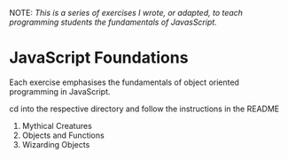 NOTE: _This is a series of exercises I wrote, or adapted, to teach programming students the fundamentals of JavasScript._

# JavaScript Foundations

Each exercise emphasises the fundamentals of object oriented programming in JavaScript.

cd into the respective directory and follow the instructions in the README  

1. Mythical Creatures
2. Objects and Functions
3. Wizarding Objects
